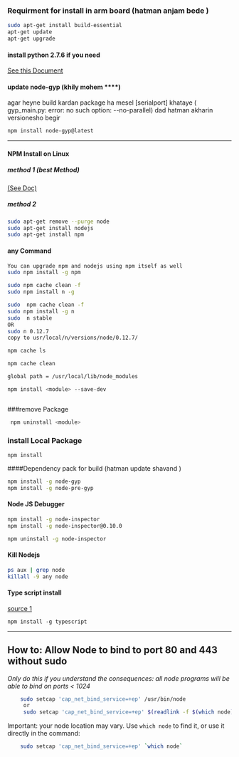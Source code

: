 ### Requirment for install in arm board (hatman anjam bede )
```bash
sudo apt-get install build-essential
apt-get update 
apt-get upgrade 
```
#### install python 2.7.6 if you need 

[See this Document ](https://github.com/Qasemt/dev-tutorial/blob/master/Python/Installing_Python_on_Beaglebone_Black.md)


#### update  node-gyp (khily mohem ****)
agar heyne build kardan package ha mesel [serialport] khataye 
( gyp_main.py: error: no such option: --no-parallel)  dad hatman akharin versionesho begir
```bash
npm install node-gyp@latest

```

---


#### NPM Install on Linux 
##### method 1 (best Method)
[(See Doc) ](https://github.com/Qasemt/dev-tutorial/blob/master/NodeJS/Node.js_for_the_BBB.md)

##### method 2

```bash
sudo apt-get remove --purge node 
sudo apt-get install nodejs
sudo apt-get install npm
```


#### any Command 
```bash
You can upgrade npm and nodejs using npm itself as well
sudo npm install -g npm

sudo npm cache clean -f
sudo npm install n -g

sudo  npm cache clean -f
sudo npm install -g n
sudo  n stable
OR 
sudo n 0.12.7 
copy to usr/local/n/versions/node/0.12.7/

npm cache ls

npm cache clean 

global path = /usr/local/lib/node_modules

npm install <module> --save-dev



```
###remove  Package 
```bash
 npm uninstall <module> 
```

### install Local Package 
```bashe 
npm install 
```

####Dependency pack for build (hatman update shavand )
```bash
npm install -g node-gyp
npm install -g node-pre-gyp
```

#### Node JS Debugger
```bash
npm install -g node-inspector
npm install -g node-inspector@0.10.0

npm uninstall -g node-inspector
```
#### Kill Nodejs

```bash
ps aux | grep node
killall -9 any node
```
#### Type script install 
[source 1 ](https://code.visualstudio.com/docs/languages/typescript)
``` console 
npm install -g typescript
```

________
## How to: Allow Node to bind to port 80 and 443 without sudo
*Only do this if you understand the consequences: all node programs will be able to bind on ports < 1024*
``` bash
    sudo setcap 'cap_net_bind_service=+ep' /usr/bin/node
     or 
     sudo setcap 'cap_net_bind_service=+ep' $(readlink -f $(which node))
 ```
Important: your node location may vary. Use `which node` to find it, or use it directly in the command:
``` bash
    sudo setcap 'cap_net_bind_service=+ep' `which node`
```

